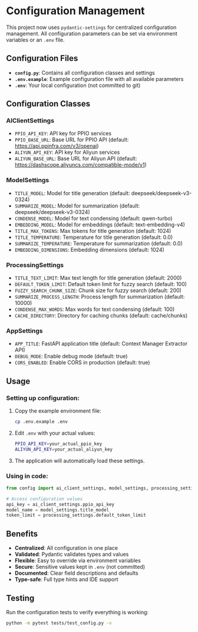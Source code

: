 # Configuration Management

This project now uses `pydantic-settings` for centralized configuration management. All configuration parameters can be set via environment variables or an `.env` file.

## Configuration Files

- **`config.py`**: Contains all configuration classes and settings
- **`.env.example`**: Example configuration file with all available parameters
- **`.env`**: Your local configuration (not committed to git)

## Configuration Classes

### AIClientSettings
- `PPIO_API_KEY`: API key for PPIO services
- `PPIO_BASE_URL`: Base URL for PPIO API (default: https://api.ppinfra.com/v3/openai)
- `ALIYUN_API_KEY`: API key for Aliyun services
- `ALIYUN_BASE_URL`: Base URL for Aliyun API (default: https://dashscope.aliyuncs.com/compatible-mode/v1)

### ModelSettings
- `TITLE_MODEL`: Model for title generation (default: deepseek/deepseek-v3-0324)
- `SUMMARIZE_MODEL`: Model for summarization (default: deepseek/deepseek-v3-0324)
- `CONDENSE_MODEL`: Model for text condensing (default: qwen-turbo)
- `EMBEDDING_MODEL`: Model for embeddings (default: text-embedding-v4)
- `TITLE_MAX_TOKENS`: Max tokens for title generation (default: 1024)
- `TITLE_TEMPERATURE`: Temperature for title generation (default: 0.0)
- `SUMMARIZE_TEMPERATURE`: Temperature for summarization (default: 0.0)
- `EMBEDDING_DIMENSIONS`: Embedding dimensions (default: 1024)

### ProcessingSettings
- `TITLE_TEXT_LIMIT`: Max text length for title generation (default: 2000)
- `DEFAULT_TOKEN_LIMIT`: Default token limit for fuzzy search (default: 100)
- `FUZZY_SEARCH_CHUNK_SIZE`: Chunk size for fuzzy search (default: 200)
- `SUMMARIZE_PROCESS_LENGTH`: Process length for summarization (default: 10000)
- `CONDENSE_MAX_WORDS`: Max words for text condensing (default: 100)
- `CACHE_DIRECTORY`: Directory for caching chunks (default: cache/chunks)

### AppSettings
- `APP_TITLE`: FastAPI application title (default: Context Manager Extractor API)
- `DEBUG_MODE`: Enable debug mode (default: true)
- `CORS_ENABLED`: Enable CORS in production (default: true)

## Usage

### Setting up configuration:

1. Copy the example environment file:
   ```bash
   cp .env.example .env
   ```

2. Edit `.env` with your actual values:
   ```bash
   PPIO_API_KEY=your_actual_ppio_key
   ALIYUN_API_KEY=your_actual_aliyun_key
   ```

3. The application will automatically load these settings.

### Using in code:

```python
from config import ai_client_settings, model_settings, processing_settings, app_settings

# Access configuration values
api_key = ai_client_settings.ppio_api_key
model_name = model_settings.title_model
token_limit = processing_settings.default_token_limit
```

## Benefits

- **Centralized**: All configuration in one place
- **Validated**: Pydantic validates types and values
- **Flexible**: Easy to override via environment variables
- **Secure**: Sensitive values kept in `.env` (not committed)
- **Documented**: Clear field descriptions and defaults
- **Type-safe**: Full type hints and IDE support

## Testing

Run the configuration tests to verify everything is working:

```bash
python -m pytest tests/test_config.py -v
```